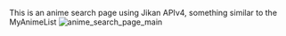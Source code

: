 This is an anime search page using Jikan APIv4, something similar to the MyAnimeList
![anime_search_page_main](https://github.com/user-attachments/assets/98a22394-7429-4c64-8c26-3ff17db44e0c)

